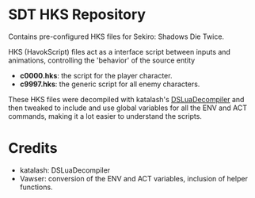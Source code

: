 # SDT HKS Repository
Contains pre-configured HKS files for Sekiro: Shadows Die Twice.

HKS (HavokScript) files act as a interface script between inputs and animations, controlling the 'behavior' of the source entity
- **c0000.hks**: the script for the player character.
- **c9997.hks**: the generic script for all enemy characters.

These HKS files were decompiled with katalash's [DSLuaDecompiler](https://github.com/katalash/DSLuaDecompiler) and then tweaked to include and use global variables for all the ENV and ACT commands, making it a lot easier to understand the scripts.

# Credits
- katalash: DSLuaDecompiler
- Vawser: conversion of the ENV and ACT variables, inclusion of helper functions.
